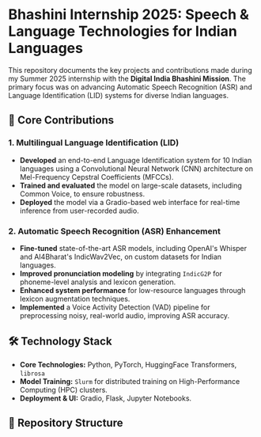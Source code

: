# Bhashini Internship 2025: Speech & Language Technologies for Indian Languages

This repository documents the key projects and contributions made during my Summer 2025 internship with the **Digital India Bhashini Mission**. The primary focus was on advancing Automatic Speech Recognition (ASR) and Language Identification (LID) systems for diverse Indian languages.

## 🚀 Core Contributions

### 1. Multilingual Language Identification (LID)
- **Developed** an end-to-end Language Identification system for 10 Indian languages using a Convolutional Neural Network (CNN) architecture on Mel-Frequency Cepstral Coefficients (MFCCs).
- **Trained and evaluated** the model on large-scale datasets, including Common Voice, to ensure robustness.
- **Deployed** the model via a Gradio-based web interface for real-time inference from user-recorded audio.



### 2. Automatic Speech Recognition (ASR) Enhancement
- **Fine-tuned** state-of-the-art ASR models, including OpenAI's Whisper and AI4Bharat's IndicWav2Vec, on custom datasets for Indian languages.
- **Improved pronunciation modeling** by integrating `IndicG2P` for phoneme-level analysis and lexicon generation.
- **Enhanced system performance** for low-resource languages through lexicon augmentation techniques.
- **Implemented** a Voice Activity Detection (VAD) pipeline for preprocessing noisy, real-world audio, improving ASR accuracy.

## 🛠️ Technology Stack

- **Core Technologies:** Python, PyTorch, HuggingFace Transformers, `librosa`
- **Model Training:** `Slurm` for distributed training on High-Performance Computing (HPC) clusters.
- **Deployment & UI:** Gradio, Flask, Jupyter Notebooks.

## 📁 Repository Structure
